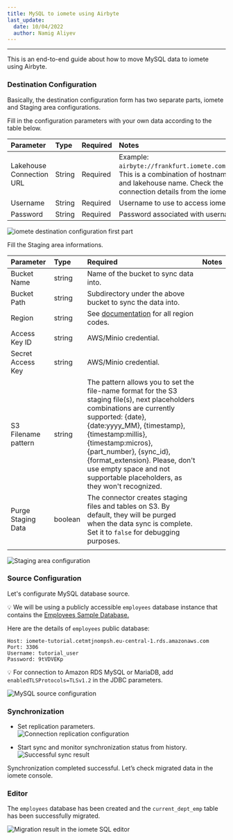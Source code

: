 ```yaml
---
title: MySQL to iomete using Airbyte
last_update:
  date: 10/04/2022
  author: Namig Aliyev
---
```


<!-- <head>
  <title>MySQL to iomete using Airbyte</title>
  <meta
    name="description"
    content="MySQL to iomete using Airbyte"
  />
</head> -->

___

This is an end-to-end guide about how to move MySQL data to iomete using Airbyte.

### Destination Configuration

Basically, the destination configuration form has two separate parts, iomete and Staging area configurations.

Fill in the configuration parameters with your own data according to the table below.

| Parameter                  | Type            | Required  | Notes                                                                                                                                                                                                        |
|:---------------------------|:----------------|:----------|:-------------------------------------------------------------------------------------------------------------------------------------------------------------------------------------------------------------|
| Lakehouse Connection URL   | String          | Required  | Example: `airbyte://frankfurt.iomete.com/12312421312/default`. <br/> This is a combination of hostname, account number and lakehouse name. Check the lakehouse's connection details from the iomete console. |
| Username                   | String          | Required  | Username to use to access iomete.                                                                                                                                                                            |
| Password                   | String          | Required  | Password associated with username.                                                                                                                                                                           |

![iomete destination configuration first part](/img/integrations/airbyte/iomete-destination-config-1.png)

Fill the Staging area informations.

| Parameter           | Type     | Required                                                                                                                                                                                                                                                                                                                                                    | Notes                                                                                                                                                                                                                 |
|:--------------------|:---------|:------------------------------------------------------------------------------------------------------------------------------------------------------------------------------------------------------------------------------------------------------------------------------------------------------------------------------------------------------------|:----------------------------------------------------------------------------------------------------------------------------------------------------------------------------------------------------------------------|
| Bucket Name         | string   | Name of the bucket to sync data into.                                                                                                                                                                                                                                                                                                                       |
| Bucket Path         | string   | Subdirectory under the above bucket to sync the data into.                                                                                                                                                                                                                                                                                                  |
| Region              | string   | See [documentation](https://docs.aws.amazon.com/AWSEC2/latest/UserGuide/using-regions-availability-zones.html#concepts-available-regions) for all region codes.                                                                                                                                                                                             |
| Access Key ID       | string   | AWS/Minio credential.                                                                                                                                                                                                                                                                                                                                       |
| Secret Access Key   | string   | AWS/Minio credential.                                                                                                                                                                                                                                                                                                                                       |
| S3 Filename pattern | string   | The pattern allows you to set the file-name format for the S3 staging file(s), next placeholders combinations are currently supported: {date}, {date:yyyy_MM}, {timestamp}, {timestamp:millis}, {timestamp:micros}, {part_number}, {sync_id}, {format_extension}. Please, don't use empty space and not supportable placeholders, as they won't recognized. |
| Purge Staging Data  | boolean  | The connector creates staging files and tables on S3. By default, they will be purged when the data sync is complete. Set it to `false` for debugging purposes.                                                                                                                                                                                             |
|                     |          |                                                                                                                                                                                                                                                                                                                                                             |                                                                                                                                                                                                                       

![Staging area configuration](/img/integrations/airbyte/iomete-destination-config-1.png)

### Source Configuration

Let's configurate MySQL database source.

💡 We will be using a publicly accessible `employees` database instance that contains the [Employees Sample Database.](https://dev.mysql.com/doc/employee/en/sakila-structure.html)

Here are the details of `employees` public database:

```
Host: iomete-tutorial.cetmtjnompsh.eu-central-1.rds.amazonaws.com
Port: 3306
Username: tutorial_user
Password: 9tVDVEKp
```

💡 For connection to Amazon RDS MySQL or MariaDB, add `enabledTLSProtocols=TLSv1.2` in the JDBC parameters.

![MySQL source configuration](/img/integrations/airbyte/mysql-source-configuration.png)

### Synchronization

- Set replication parameters. <br/>
![Connection replication configuration](/img/integrations/airbyte/connection-replication-configuration.png)

- Start sync and monitor synchronization status from history. <br/>
![Successful sync result](/img/integrations/airbyte/successful-sync-result.png)

Synchronization completed successful. Let’s check migrated data in the iomete console.

### Editor
The `employees` database has been created and the `current_dept_emp` table has been successfully migrated.

![Migration result in the iomete SQL editor](/img/integrations/airbyte/migration-result.png)